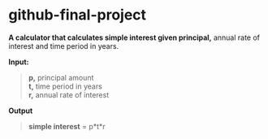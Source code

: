 # github-final-project
**A calculator that calculates simple interest given principal,** annual rate of interest and time period in years.

**Input:**
  > **p,** principal amount\
  > **t,** time period in years\
  > **r,** annual rate of interest

**Output**
  > **simple interest** = p\*t\*r
